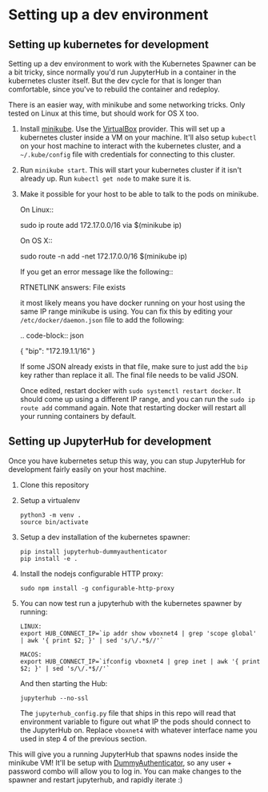 # Setting up a dev environment #

## Setting up kubernetes for development ##
Setting up a dev environment to work with the Kubernetes Spawner can be a bit tricky,
since normally you'd run JupyterHub in a container in the kubernetes cluster itself.
But the dev cycle for that is longer than comfortable, since you've to rebuild
the container and redeploy.

There is an easier way, with minikube and some networking tricks. Only tested on Linux
at this time, but should work for OS X too.

1. Install [minikube](http://kubernetes.io/docs/getting-started-guides/minikube/). Use the
   [VirtualBox](https://virtualbox.org) provider. This will set up a kubernetes cluster inside
   a VM on your machine. It'll also setup `kubectl` on your host machine to interact with
   the kubernetes cluster, and a `~/.kube/config` file with credentials for connecting to this
   cluster.
2. Run `minikube start`. This will start your kubernetes cluster if it isn't already up. Run
   `kubectl get node` to make sure it is.
3.  Make it possible for your host to be able to talk to the pods on minikube.

    On Linux::

       sudo ip route add 172.17.0.0/16 via $(minikube ip)

    On OS X::

       sudo route -n add -net 172.17.0.0/16 $(minikube ip)

    If you get an error message like the following::

       RTNETLINK answers: File exists

    it most likely means you have docker running on your host using the same
    IP range minikube is using. You can fix this by editing your
    ``/etc/docker/daemon.json`` file to add the following:

    .. code-block:: json

       {
           "bip": "172.19.1.1/16"
       }

    If some JSON already exists in that file, make sure to just add the
    ``bip`` key rather than replace it all. The final file needs to be valid
    JSON.

    Once edited, restart docker with ``sudo systemctl restart docker``. It
    should come up using a different IP range, and you can run the
    ``sudo ip route add`` command again. Note that restarting docker will
    restart all your running containers by default.

## Setting up JupyterHub for development ##

Once you have kubernetes setup this way, you can stup JupyterHub for development fairly easily on your
host machine.

1. Clone this repository
2. Setup a virtualenv
   ```
   python3 -m venv .
   source bin/activate
   ```
3. Setup a dev installation of the kubernetes spawner:
   ```
   pip install jupyterhub-dummyauthenticator
   pip install -e .
   ```
4. Install the nodejs configurable HTTP proxy:
   ```
   sudo npm install -g configurable-http-proxy
   ```
5. You can now test run a jupyterhub with the kubernetes spawner by running:
   ```
   LINUX:
   export HUB_CONNECT_IP=`ip addr show vboxnet4 | grep 'scope global' | awk '{ print $2; }' | sed 's/\/.*$//'`

   MACOS:
   export HUB_CONNECT_IP=`ifconfig vboxnet4 | grep inet | awk '{ print $2; }' | sed 's/\/.*$//'`
   ```

   And then starting the Hub:
   ```
   jupyterhub --no-ssl
   ```

   The `jupyterhub_config.py` file that ships in this repo will read that environment variable to figure out what IP the pods should connect to the JupyterHub on. Replace `vboxnet4` with whatever interface name you used in step 4 of the previous section.

This will give you a running JupyterHub that spawns nodes inside the minikube VM! It'll be setup with [DummyAuthenticator](http://github.com/yuvipanda/jupyterhub-dummy-authenticator), so any user + password combo will allow you to log in. You can make changes to the spawner and restart jupyterhub, and rapidly iterate :)
